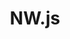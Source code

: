---
logohandle: nwjsio
sort: nwjs
title: NW.js
twitter: https://x.com/nw_js
website: https://nwjs.io/
---